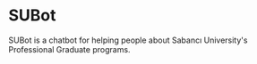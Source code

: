 # SUBot

SUBot is a chatbot for helping people about Sabancı University's Professional Graduate programs. 